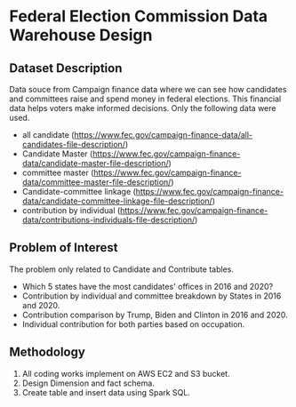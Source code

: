# Federal Election Commission Data Warehouse Design
## Dataset Description
Data souce from Campaign finance data where we can see how candidates and committees raise and spend money in federal elections. This financial data helps voters make informed decisions. Only the following data were used.
- all candidate (https://www.fec.gov/campaign-finance-data/all-candidates-file-description/)
- Candidate Master (https://www.fec.gov/campaign-finance-data/candidate-master-file-description/)
- committee master (https://www.fec.gov/campaign-finance-data/committee-master-file-description/)
- Candidate-committee linkage (https://www.fec.gov/campaign-finance-data/candidate-committee-linkage-file-description/)
- contribution by individual (https://www.fec.gov/campaign-finance-data/contributions-individuals-file-description/)

## Problem of Interest
The problem only related to Candidate and Contribute tables.
- Which 5 states have the most candidates' offices in 2016 and 2020? 
- Contribution by individual and committee breakdown by States in 2016 and 2020.
- Contribution comparison by Trump, Biden and Clinton in 2016 and 2020.
- Individual contribution for both parties based on occupation.

## Methodology
1. All coding works implement on AWS EC2 and S3 bucket.
2. Design Dimension and fact schema.
3. Create table and insert data using Spark SQL.

